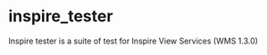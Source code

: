 inspire_tester
==============

Inspire tester is a suite of test for Inspire View Services (WMS 1.3.0)
